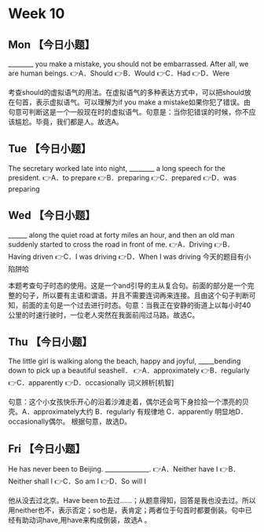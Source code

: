 # Week 10

## Mon 【今日小题】
________ you make a mistake, you should not be embarrassed. After all, we are
human beings.
👉A．Should
👉B．Would
👉C．Had
👉D．Were


考查should的虚拟语气的用法。在虚拟语气的多种表达方式中，可以把should放在句首，表示虚拟语气。可以理解为if
you make a
mistake如果你犯了错误。由句意可判断这是一个一般现在时的虚拟语气。句意是：当你犯错误的时候，你不应该尴尬。毕竟，我们都是人。故选A。

## Tue 【今日小题】
The secretary worked late into night, ________ a long speech for the president.
👉A．to prepare
👉B．preparing
👉C．prepared
👉D．was preparing

## Wed 【今日小题】
______ along the quiet road at forty miles an hour, and then an old man suddenly
started to cross the road in front of me.
👉A．Driving
👉B．Having driven
👉C．I was driving
👉D．When I was driving
今天的题目有小陷阱哈

本题考查句子时态的使用。这是一个and引导的主从复合句。前面的部分是一个完整的句子，所以要有主语和谓语。并且不需要连词再来连接。且由这个句子判断可知，前面的主句是一个过去进行时态。句意：当我正在安静的街道上以每小时40公里的时速行驶时，一位老人突然在我面前闯过马路。故选C。

## Thu 【今日小题】
The little girl is walking along the beach, happy and joyful, _____bending down
to pick up a beautiful seashell．
👉A．approximately
👉B．regularly
👉C．apparently
👉D．occasionally
词义辨析[机智]

句意：这个小女孩快乐开心的沿着沙滩走着，偶尔还会弯下身捡拾一个漂亮的贝壳。A．approximately大约
B．regularly 有规律地  C．apparently 明显地D．occasionally偶尔。
根据句意，故选D。


## Fri 【今日小题】
He has never been to Beijing. ______________.
👉A．Neither have I
👉B．Neither shall I
👉C．So am I
👉D．So will I

他从没去过北京。Have been
to去过……；从题意得知，回答是我也没去过。所以用neither也不，表示否定；so也是，表肯定；两者位于句首时都要倒装。句中已经有助动词have,用have来构成倒装，故选A
。
